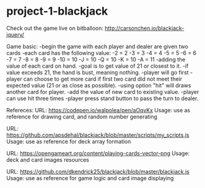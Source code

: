 # project-1-blackjack

Check out the game live on bitballoon: http://carsonchen.io/blackjack-jquery/

Game basic:
-begin the game with each player and dealer are given two cards
-each card has the following value:
  -2 = 2
  -3 = 3
  -4 = 4
  -5 = 5
  -6 = 6
  -7 = 7
  -8 = 8
  -9 = 9
  -10 = 10
  -J = 10
  -Q = 10
  -K = 10
  -A = 11 
-adding the value of each card on hand.
-goal is to get value of 21 or closest to it.
-if value exceeds 21, the hand is bust, meaning nothing.
-player will go first
-player can choose to get more card if first two card did not meet their expected value (21 or as close as possible).
-using option "hit" will draws another card for player.
-add the value of new card to existing value.
-player can use hit three times
-player press stand button to pass the turn to dealer.

Refereces:
URL: https://codepen.io/walpolea/pen/aOqvKx
Usage: use as reference for drawing card, and random number generating

URL: https://github.com/apsdehal/blackjack/blob/master/scripts/my_scripts.js
Usage: use as reference for deck array formation

URL: https://opengameart.org/content/playing-cards-vector-png
Usage: deck and card images resources

URL: https://github.com/dkendrick25/blackjack/blob/master/blackjack.js
Usage: use as reference for game logic and card image displaying
